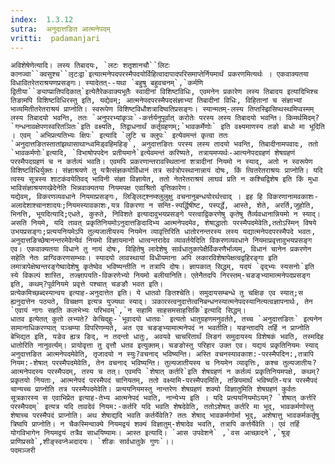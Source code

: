 ```yaml
---
index:  1.3.12
sutra:  अनुदात्तङित आत्मनेपदम्
vritti:  padamanjari
---
```


	अविशेषेणेत्यादि। लस्य तिबादयः, `लटः शतृशानचौ``लिटः कानज्वा``क्वसुश्च``लृटःद्वा`इत्यात्मनेपदपरस्मैपदयोर्विहित्वादापादपरिसमाप्तेर्नियमार्थं प्रकरणमित्यर्थः । एकवाक्यतया विधावितरेतराश्रयणप्रसङ्गः। स्यादेतत्--यथा `बहुषु बहुवचनम्`,`कर्मणि द्वितीया``ङ्याप्प्रातिपदिकात्`इत्येतैरेकवाक्यभूतैः स्वादीनां विशिष्टविधिः, एवमनेन प्रकारेण लस्य तिबादय इत्यादिभिश्च तिङामपि विशिष्टविधिरस्तु इति, यद्येवम्; आत्मनेपदपरस्मैपदसंज्ञाभ्यां तिबादीनां विधिः, विहितानां च संज्ञाभ्यां भाव्यमितीतरेतराश्रयं प्राप्नोति। स्वरूपेण विशिष्टविधौशत्रादिष्वतिप्रसङ्गः। स्यान्मतम्-लस्य तिप्तस्झिसिप्थस्थमिप्वस्मम् लस्य तिबादयो भवन्ति, ततः `अनुपरभ्यांकृञः`-कर्त्तर्यनुपूर्वात् करोतेः परस्य लस्य तिबादयो भवन्ति। किमर्थमिदम्? `गन्धनावक्षेपणस्वरितञितः`इति वक्ष्यति, तिद्वाधनार्थं कर्तृग्रहणम्;`भावकर्मेणोः` इति वक्ष्यमाणस्य तङो बाधो मा भूदिति । एवम् `अभिप्रत्यतिभ्यः क्षिपः` इत्यादि `लुटि च क्लुपः` इत्येवमन्तं कृत्वा ततः `अनुदात्तङितस्तातांझथासाथान्ध्वमिड्वहिमहिङ्`, अनुदात्तङितः परस्य लस्य तादयो भवन्ति, तिबादीनामपवादः, ततो `भावकर्मणोः`इत्यादि, `विभाषोपपदेन प्रतीयमाने`इत्येवमन्तं करिष्यते, तत्रायमप्यर्थः-आत्यनेपदग्रहणं शेषग्रहणं परस्मैपदग्रहणं च न कर्तव्यं भवति। एवमपि प्रकरणान्तरावस्थितानां शत्रादीनां नियमो न स्याद्, अतो न स्वरूपेण विशिष्टविधिर्युक्तः। संज्ञाश्रयणे तु यत्रैत्संज्ञकयोर्विधानं तत्र सर्वत्रोपस्थानान्नायं दोषः, किं त्वितरेतराश्रयः प्राप्नोति। यदि त्वस्य सूत्रस्य शाटकंवयेतिवद् भाविनी संज्ञा विज्ञायेत, ततो नेतरेतराश्रयं लाघवं प्रति न कश्चिद्विशेष इति किं मुधा भाविसंज्ञाश्रयणखेदेनेति भिन्नवाक्यतया नियमपक्ष एवाश्रितो वृत्तिकारेण।
	यद्येवम्, विकरणव्यवधाने नियमाप्रसङ्गः, लिङ्लिट्श्नम्श्लुलुक्षु वचनानुबन्धयोरर्थत्त्वाद् । इह हि विकरणानामवकाशः- अलादेशाश्चानशादयः;नियमस्यावकाशः,यत्र विकरणा न सन्ति-स्पर्द्धिषीष्ट, पस्पर्द्धे, आस्ते, शेते, अरर्ति,जुहोति, भिनत्ति, भूयदित्यादि;एधते, कुरुते, निविशते इत्यादावुभयप्रसङ्गे परत्वाद्विकरणेषु कृतेषु तैर्व्यवधानान्नियमो न स्याद्। असति नियमे, यदि तावत् प्रकृतिनियमोऽनुदात्तङिदादिभ्य आत्मनेपदमेव, शेषाद्धातोः परस्मैपदमेवेति,ततोऽस्मिन् विषये उभयप्रसङ्गः;प्रत्ययनियमेऽपि तुल्यजातीयस्य नियमेन व्यावृत्तिरिति धातोरनन्तरस्य लस्य यद्यात्मनेपदपरस्मैपदे भवतः, अनुदात्तङिच्छेषानन्तरमेवेत्येवं नियमो विज्ञायमानो धात्वन्तरादेव व्यावर्तयेदिति विकरणव्यवधाने नियमाप्रवृत्तावुभयप्रसङ्ग एव। एकवाक्यतया विधाने तु नायं दोषः, विहितेषु लादेशेषु सार्वधातुकापेक्षैर्विकरणैर्भाव्यम्, विधानं चानेन प्रकरणेन सहेति नेतः प्राग्विकरणसम्भवः। स्यादयो लावस्थायां विधीयमाना अपि लकारविशेषापेक्षत्वद्वहिरङ्गा इति लमात्रापेक्षेष्वन्तरङ्गेष्वादेशेषु कृतेष्वेव भविष्यन्तीति न तत्रापि दोषः। ज्ञापकात् सिद्धम्, यदयं `वृद्भ्यः स्यसनोः`इति स्ये विकल्पं शास्ति, तज्ज्ञापयति-विकरणेभ्यो नियमो बलीयानिति। एतेनैतदपि निरस्तम्-चङङ्भ्यामात्मनेपदप्रसङ्ग इति, कथम्?पूर्वनियमे प्रवृत्ते पश्चात् चङङौ भवत इति।
	प्रत्येकमिच्छब्दस्यान्वय इत्याह-अनुदात्तेत इति। ये धातवो ङितश्चेति। समुदायसम्बन्धे तु चक्षिङ एव स्यात्;स ह्यनुदात्तेन पठ्यते, विचक्षण इत्यत्र युज्यथा स्याद्। ञकारस्त्वनुदात्तेत्वनिबन्धनस्यात्मनेपदस्यानित्यत्वज्ञापनार्थः, तेन `एवायं नागः सहति कलभेभ्यः परिभवम्`,`न सहामि साहसमसाहसिकि`इत्यादि सिद्धम्।
	धातव इत्येतत् कुतो लभ्यते? केचिद्हुः-`भूवादयो धातवः` इत्यतो धातुग्रहणमनुवर्तते, तच्च `अनुदात्तङितः` इत्यनेन सामानाधिकरण्यात् पञ्चम्या विपरिणम्यते, अत एव चङङ्भ्यामात्मनेपदं न भवतीति। यङन्तादपि तर्हि न प्राप्नोति बेभिद्यत इति, यङेव ह्यत्र ङिद्, न तदन्तो धातुः, अवयवे चाचरितार्थं लिङगं समुदायस्य विशेषकं भवति, तस्मदिह धातोरिति नानुवर्त्यम्। प्रायोवृत्ता तु वृत्तौ धतव इत्युक्तम्। चङङोस्तु परिहार उक्त एव। यद्ययं प्रकृतिनियमः स्याद् अनुदात्तङित आत्मनेपदमेवेति, तृजादयो न स्युः?वचनाद् भविष्यन्ति। अस्ति वचनस्यावकाश:-परस्मैपदिन:,तत्रापि नियम:-शेषात् परस्मैपदमेवेति, तेन वचनाद् भविष्यन्ति। तुल्यजातीयस्य च नियमेन व्यावृत्तिः, कश्च तुल्यजातीयः? आत्मनेपदस्य परस्मैपदम्, तस्य च तत्। एवमपि `शेषात् कर्तरि`इति शेषग्रहणं न कर्तव्यं प्रकृतिनियमपक्षे, कथम्? प्रकृतयो नियताः, आत्मनेपदं परस्मैपदं चानियतम्, ततो वक्ष्यामि-परस्मैपदमिति, तन्नियमार्थं भविष्यति-यत्र परस्मैपदं चान्यच्च प्राप्नोति तत्र परस्मैपदमेवेति। प्रत्ययनियमस्तु नान्तरेण शेषग्रहणं शक्यो विज्ञातुमिति शेषग्रहणं कुर्वतः सूत्रकारस्य स एवाभिप्रेत इत्याह-तेभ्य आत्मनेपदं भवति, नान्येभ्य इति । यदि प्रत्ययनियमोऽयम्? `शेषात् कर्त्तरि परस्मैपदम्` इत्यत्र यदि तावदेवं नियम:-कर्तरि यदि भवति शेषदेवेति, ततोऽशेषत् कर्तरि मा भूद्, भावकर्मणोस्तु शेषाच्च परस्मैपदं प्राप्नोति। अथ शेषाद्यदि भवति कर्तर्येवेति? ततः शेषाद् भावकर्मणोर्मा भूद्, अशेषात्तु भावकर्मकर्तृषु त्रिष्वपि प्राप्नोति। न चैकस्मिन्वाक्ये नियमद्वयं शक्यं विज्ञातुम्-शेषादेव भवति, तत्रापि कर्त्तर्येवेति । एवं तर्हि योगविभागेन नियमद्वयं तत्रैव साधयिष्यामः। आस्त इत्यादि। `आस उपवेशने` ,`वस आच्छादने`,`षूङ् प्राणिप्रसवे`,शीङ्स्वप्नेअदादयः। `शीङः सार्वधातुके गुणः`।।
	पदमञ्जरी
